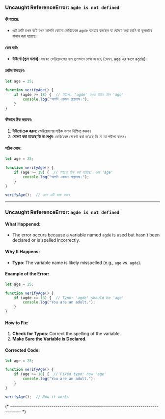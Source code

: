 ### Uncaught ReferenceError: `agde is not defined`

#### কী হয়েছে:
- এই ত্রুটি তখন ঘটে যখন আপনি কোনো ভেরিয়েবল `agde` ব্যবহার করছেন যা ঘোষণা করা হয়নি বা ভুলভাবে বানান করা হয়েছে।

#### কেন ঘটে:
- **টাইপো (ভুল বানান)**: সম্ভবত ভেরিয়েবলের নাম ভুলভাবে লেখা হয়েছে (যেমন, `age` এর বদলে `agde`)।

#### ত্রুটির উদাহরণ:
```javascript
let age = 25;

function verifyAge() {
    if (agde >= 18) {  // টাইপো: 'agde' হওয়া উচিত ছিল 'age'
        console.log("আপনি একজন প্রাপ্তবয়স্ক।");
    }
}
```

#### কীভাবে ঠিক করবেন:
1. **টাইপো চেক করুন**: ভেরিয়েবলের সঠিক বানান নিশ্চিত করুন।
2. **ঘোষণা করা হয়েছে কি না দেখুন**: ভেরিয়েবল ঘোষণা করা হয়েছে কি না তা পরীক্ষা করুন।

#### সঠিক কোড:
```javascript
let age = 25;

function verifyAge() {
    if (age >= 18) {  // টাইপো ঠিক করা হয়েছে: এখন 'age'
        console.log("আপনি একজন প্রাপ্তবয়স্ক।");
    }
}

verifyAge();  // এখন এটি কাজ করবে
```

------------------------------------------------------------------------------------------- 


### Uncaught ReferenceError: `agde is not defined`

#### What Happened:
- The error occurs because a variable named `agde` is used but hasn't been declared or is spelled incorrectly.

#### Why It Happens:
- **Typo**: The variable name is likely misspelled (e.g., `age` vs. `agde`).

#### Example of the Error:
```javascript
let age = 25;

function verifyAge() {
    if (agde >= 18) {  // Typo: 'agde' should be 'age'
        console.log("You are an adult.");
    }
}
```

#### How to Fix:
1. **Check for Typos**: Correct the spelling of the variable.
2. **Make Sure the Variable is Declared**.

#### Corrected Code:
```javascript
let age = 25;

function verifyAge() {
    if (age >= 18) {  // Fixed typo: now 'age'
        console.log("You are an adult.");
    }
}

verifyAge();  // Now it works
```

(* ----------------------------------------------------------------------------------- *)
